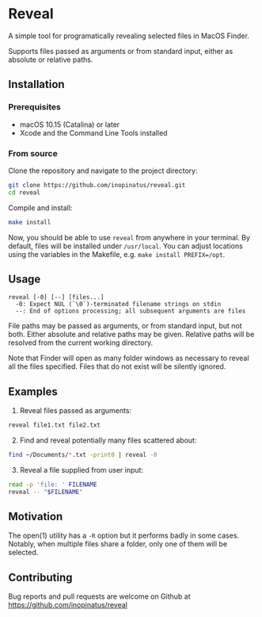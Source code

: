 # Reveal

A simple tool for programatically revealing selected files in MacOS Finder.

Supports files passed as arguments or from standard input, either as absolute or relative paths.

## Installation

### Prerequisites

- macOS 10.15 (Catalina) or later
- Xcode and the Command Line Tools installed

### From source

Clone the repository and navigate to the project directory:

```sh
git clone https://github.com/inopinatus/reveal.git
cd reveal
```

Compile and install:

```sh
make install
```

Now, you should be able to use `reveal` from anywhere in your terminal. By default, files will be installed under `/usr/local`. You can adjust locations using the variables in the Makefile, e.g. `make install PREFIX=/opt`.

## Usage

```
reveal [-0] [--] [files...]
  -0: Expect NUL (`\0`)-terminated filename strings on stdin
  --: End of options processing; all subsequent arguments are files
```

File paths may be passed as arguments, or from standard input, but not both.  Either absolute and relative paths may be given.  Relative paths will be resolved from the current working directory.

Note that Finder will open as many folder windows as necessary to reveal all the files specified.  Files that do not exist will be silently ignored.

## Examples

1. Reveal files passed as arguments:

```sh
reveal file1.txt file2.txt
```

2. Find and reveal potentially many files scattered about:

```sh
find ~/Documents/*.txt -print0 | reveal -0
```

3. Reveal a file supplied from user input:

```sh
read -p 'file: ' FILENAME
reveal -- "$FILENAME"
```

## Motivation

The open(1) utility has a `-R` option but it performs badly in some cases. Notably, when multiple files share a folder, only one of them will be selected.

## Contributing

Bug reports and pull requests are welcome on Github at https://github.com/inopinatus/reveal
